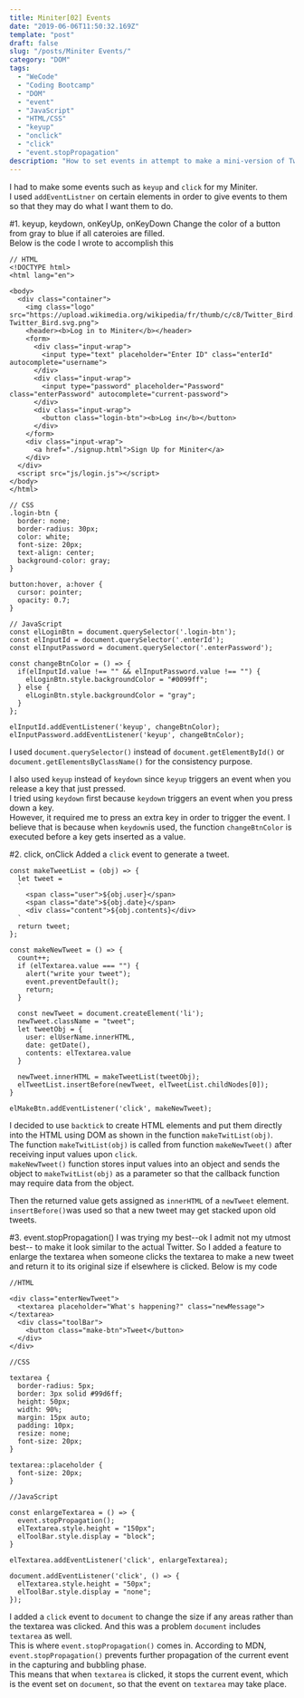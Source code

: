 ```yaml
---
title: Miniter[02] Events
date: "2019-06-06T11:50:32.169Z"
template: "post"
draft: false
slug: "/posts/Miniter Events/"
category: "DOM"
tags:
  - "WeCode"
  - "Coding Bootcamp"
  - "DOM"
  - "event"
  - "JavaScript"
  - "HTML/CSS"
  - "keyup"
  - "onclick"
  - "click"
  - "event.stopPropagation"
description: "How to set events in attempt to make a mini-version of Twitter."
---
```


I had to make some events such as `keyup` and `click` for my Miniter. <br>
I used `addEventListner` on certain elements in order to give events to them so that they may do what I want them to do.

#1. keyup, keydown, onKeyUp, onKeyDown
Change the color of a button from gray to blue if all cateroies are filled.<br>
Below is the code I wrote to accomplish this

```
// HTML
<!DOCTYPE html>
<html lang="en">

<body>
  <div class="container">
    <img class="logo" src="https://upload.wikimedia.org/wikipedia/fr/thumb/c/c8/Twitter_Bird.svg/944px-Twitter_Bird.svg.png">
    <header><b>Log in to Miniter</b></header>
    <form>
      <div class="input-wrap">
        <input type="text" placeholder="Enter ID" class="enterId" autocomplete="username">
      </div>
      <div class="input-wrap">
        <input type="password" placeholder="Password" class="enterPassword" autocomplete="current-password">
      </div>
      <div class="input-wrap">
        <button class="login-btn"><b>Log in</b></button>
      </div>
    </form>
    <div class="input-wrap">
      <a href="./signup.html">Sign Up for Miniter</a>
    </div>
  </div>
  <script src="js/login.js"></script>
</body>
</html>

```

```
// CSS
.login-btn {
  border: none;
  border-radius: 30px;
  color: white;
  font-size: 20px;
  text-align: center;
  background-color: gray;
}

button:hover, a:hover {
  cursor: pointer;
  opacity: 0.7;
}
```

```
// JavaScript
const elLoginBtn = document.querySelector('.login-btn');
const elInputId = document.querySelector('.enterId');
const elInputPassword = document.querySelector('.enterPassword');

const changeBtnColor = () => {
  if(elInputId.value !== "" && elInputPassword.value !== "") {
    elLoginBtn.style.backgroundColor = "#0099ff";
  } else {
    elLoginBtn.style.backgroundColor = "gray";
  }
};

elInputId.addEventListener('keyup', changeBtnColor);
elInputPassword.addEventListener('keyup', changeBtnColor);
```

I used `document.querySelector()` instead of `document.getElementById()` or `document.getElementsByClassName()` for the consistency purpose.

I also used `keyup` instead of `keydown` since `keyup` triggers an event when you release a key that just pressed. <br>
I tried using `keydown` first because `keydown` triggers an event when you press down a key.<br> However, it required me to press an extra key in order to trigger the event. I believe that is because when `keydown`is used, the function `changeBtnColor` is executed before a key gets inserted as a value.

#2. click, onClick
Added a `click` event to generate a tweet.

```
const makeTweetList = (obj) => {
  let tweet =
  `
    <span class="user">${obj.user}</span>
    <span class="date">${obj.date}</span>
    <div class="content">${obj.contents}</div>
  `
  return tweet;
};

const makeNewTweet = () => {
  count++;
  if (elTextarea.value === "") {
    alert("write your tweet");
    event.preventDefault();
    return;
  }

  const newTweet = document.createElement('li');
  newTweet.className = "tweet";
  let tweetObj = {
    user: elUserName.innerHTML,
    date: getDate(),
    contents: elTextarea.value
  }

  newTweet.innerHTML = makeTweetList(tweetObj);
  elTweetList.insertBefore(newTweet, elTweetList.childNodes[0]);
}

elMakeBtn.addEventListener('click', makeNewTweet);
```

I decided to use `backtick` to create HTML elements and put them directly into the HTML using DOM as shown in the function `makeTwitList(obj)`. <br>
The function `makeTwitList(obj)` is called from function `makeNewTweet()` after receiving input values upon `click`. <br>
`makeNewTweet()` function stores input values into an object and sends the object to `makeTwitList(obj)` as a parameter so that the callback function may require data from the object.

Then the returned value gets assigned as `innerHTML` of a `newTweet` element. `insertBefore()`was used so that a new tweet may get stacked upon old tweets.

#3. event.stopPropagation()
I was trying my best--ok I admit not my utmost best-- to make it look similar to the actual Twitter. So I added a feature to enlarge the textarea when someone clicks the textarea to make a new tweet and return it to its original size if elsewhere is clicked. Below is my code

```
//HTML

<div class="enterNewTweet">
  <textarea placeholder="What's happening?" class="newMessage"></textarea>
  <div class="toolBar">
    <button class="make-btn">Tweet</button>
  </div>
</div>
```

```
//CSS

textarea {
  border-radius: 5px;
  border: 3px solid #99d6ff;
  height: 50px;
  width: 90%;
  margin: 15px auto;
  padding: 10px;
  resize: none;
  font-size: 20px;
}

textarea::placeholder {
  font-size: 20px;
}
```

```
//JavaScript

const enlargeTextarea = () => {
  event.stopPropagation();
  elTextarea.style.height = "150px";
  elToolBar.style.display = "block";
}

elTextarea.addEventListener('click', enlargeTextarea);

document.addEventListener('click', () => {
  elTextarea.style.height = "50px";
  elToolBar.style.display = "none";
});
```

I added a `click` event to `document` to change the size if any areas rather than the textarea was clicked. And this was a problem `document` includes `textarea` as well. <br>This is where `event.stopPropagation()` comes in. According to MDN, `event.stopPropagation()` prevents further propagation of the current event in the capturing and bubbling phase.<br>
This means that when `textarea` is clicked, it stops the current event, which is the event set on `document`, so that the event on `textarea` may take place.
